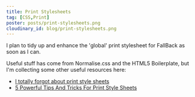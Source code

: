 ```yaml
---
title: Print Stylesheets
tag: [CSS,Print]
poster: posts/print-stylesheets.png
cloudinary_id: blog/print-stylesheets.png
---
```

I plan to tidy up and enhance the 'global' print stylesheet for FallBack as soon as I can.

Useful stuff has come from Normalise.css and the HTML5 Boilerplate, but I'm collecting some other useful resources here:

* [I totally forgot about print style sheets](https://uxdesign.cc/i-totally-forgot-about-print-style-sheets-f1e6604cfd6#.xrqa55o8m)
* [5 Powerful Tips And Tricks For Print Style Sheets](https://www.smashingmagazine.com/2013/03/tips-and-tricks-for-print-style-sheets/)
